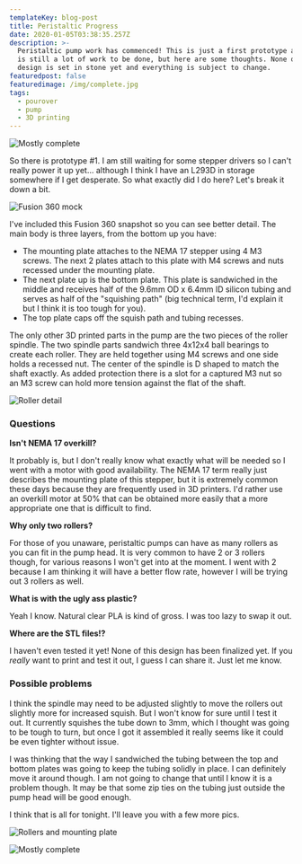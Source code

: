 ```yaml
---
templateKey: blog-post
title: Peristaltic Progress
date: 2020-01-05T03:38:35.257Z
description: >-
  Peristaltic pump work has commenced! This is just a first prototype and there
  is still a lot of work to be done, but here are some thoughts. None of this
  design is set in stone yet and everything is subject to change.
featuredpost: false
featuredimage: /img/complete.jpg
tags:
  - pourover
  - pump
  - 3D printing
---
```

![Mostly complete](/img/complete.jpg)

So there is prototype #1. I am still waiting for some stepper drivers so I can't really power it up yet... although I think I have an L293D in storage somewhere if I get desperate. So what exactly did I do here? Let's break it down a bit.

![Fusion 360 mock](/img/f360peristaltic.png)

I've included this Fusion 360 snapshot so you can see better detail. The main body is three layers, from the bottom up you have:

* The mounting plate attaches to the NEMA 17 stepper using 4 M3 screws. The next 2 plates attach to this plate with M4 screws and nuts recessed under the mounting plate.
* The next plate up is the bottom plate. This plate is sandwiched in the middle and receives half of the 9.6mm OD x 6.4mm ID silicon tubing and serves as half of the "squishing path" (big technical term, I'd explain it but I think it is too tough for you).
* The top plate caps off the squish path and tubing recesses.

The only other 3D printed parts in the pump are the two pieces of the roller spindle. The two spindle parts sandwich three 4x12x4 ball bearings to create each roller. They are held together using M4 screws and one side holds a recessed nut. The center of the spindle is D shaped to match the shaft exactly. As added protection there is a slot for a captured M3 nut so an M3 screw can hold more tension against the flat of the shaft.

![Roller detail](/img/rollercollage.jpg)

### Questions

**Isn't NEMA 17 overkill?**

It probably is, but I don't really know what exactly what will be needed so I went with a motor with good availability. The NEMA 17 term really just describes the mounting plate of this stepper, but it is extremely common these days because they are frequently used in 3D printers. I'd rather use an overkill motor at 50% that can be obtained more easily that a more appropriate one that is difficult to find.

**Why only two rollers?**

For those of you unaware, peristaltic pumps can have as many rollers as you can fit in the pump head. It is very common to have 2 or 3 rollers though, for various reasons I won't get into at the moment. I went with 2 because I am thinking it will have a better flow rate, however I will be trying out 3 rollers as well.

**What is with the ugly ass plastic?**

Yeah I know. Natural clear PLA is kind of gross. I was too lazy to swap it out.

**Where are the STL files!?**

I haven't even tested it yet! None of this design has been finalized yet. If you _really_ want to print and test it out, I guess I can share it. Just let me know.

### Possible problems

I think the spindle may need to be adjusted slightly to move the rollers out slightly more for increased squish. But I won't know for sure until I test it out. It currently squishes the tube down to 3mm, which I thought was going to be tough to turn, but once I got it assembled it really seems like it could be even tighter without issue.

I was thinking that the way I sandwiched the tubing between the top and bottom plates was going to keep the tubing solidly in place. I can definitely move it around though. I am not going to change that until I know it is a problem though. It may be that some zip ties on the tubing just outside the pump head will be good enough.

I think that is all for tonight. I'll leave you with a few more pics.

![Rollers and mounting plate](/img/mountandroller.jpg "Rollers and mounting plate")

![Mostly complete](/img/complete2.jpg)
